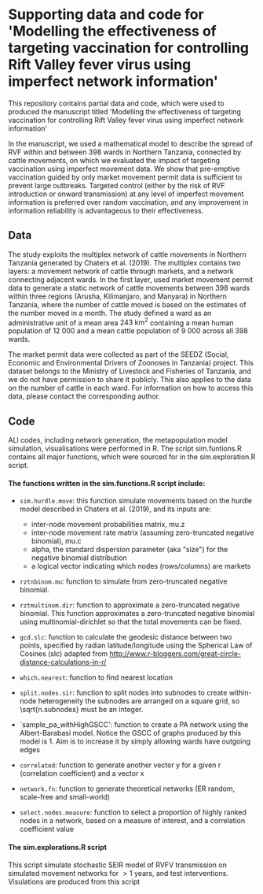 # Supporting data and code for 'Modelling the effectiveness of targeting vaccination for controlling Rift Valley fever virus using imperfect network information'

This repository contains partial data and code, which were used to produced the manuscript titled 'Modelling the effectiveness of targeting vaccination for controlling Rift Valley fever virus using imperfect network information'


In the manuscript, we used a mathematical model to describe the spread of RVF within and between 398 wards in Northern Tanzania, connected by cattle movements, on which we evaluated the impact of targeting vaccination using imperfect movement data. We show that pre-emptive vaccination guided by only market movement permit data is sufficient to prevent large outbreaks. Targeted control (either by the risk of RVF introduction or onward transmission) at any level of imperfect movement information is preferred over random vaccination, and any improvement in information reliability is advantageous to their effectiveness. 

## Data

The study exploits the multiplex network of cattle movements in Northern Tanzania generated by Chaters et al. (2019). The multiplex contains two layers: a movement network of cattle through markets, and a network connecting adjacent wards. In the first layer, used market movement permit data to generate a static network of cattle movements between 398 wards within three regions (Arusha, Kilimanjaro, and Manyara) in Northern Tanzania, where the number of cattle moved is based on the estimates of the number moved in a month. The study defined a ward as an administrative unit of a mean area $243 \ \text{km}^2$ containing a mean human population of $12\ 000$ and a mean cattle population of $9\ 000$ across all $398$ wards. 

The market permit data were collected as part of the SEEDZ (Social, Economic and Environmental Drivers of Zoonoses in Tanzania) project. This dataset belongs to the Ministry of Livestock and Fisheries of Tanzania, and we do not have permission to share it publicly. This also applies to the data on the number of cattle in each ward. For information on how to access this data, please contact the corresponding author.

## Code
ALl codes, including network generation, the metapopulation model simulation, visualisations were performed in R. The script sim.funtions.R contains all major functions, which were sourced for in the sim.exploration.R script.

#### The functions written in the sim.functions.R script include:

- `sim.hurdle.move`: this function simulate movements based on the hurdle model described in Chaters et al. (2019), and its inputs are:
  - inter-node movement probabilities matrix, mu.z
  - inter-node movement rate matrix (assuming zero-truncated negative binomial), mu.c
  - alpha, the standard dispersion parameter (aka "size") for the negative binomial distribution
  - a logical vector indicating which nodes (rows/columns) are markets 

- `rztnbinom.mu`: function to simulate from zero-truncated negative binomial.

- `rztmultinom.dir`: function to approximate a zero-truncated negative binomial. This function approximates a zero-truncated negative binomial using multinomial-dirichlet so that the total movements can be fixed.

- `gcd.slc`: function to calculate the geodesic distance between two points, specified by radian latitude/longitude using the Spherical Law of Cosines (slc) adapted from http://www.r-bloggers.com/great-circle-distance-calculations-in-r/

- `which.nearest`: function to find nearest location

- `split.nodes.sir`: function to split nodes into subnodes to create within-node heterogeneity the subnodes are arranged on a square grid, so \sqrt{n.subnodes} must be an integer.

- `sample_pa_withHighGSCC': function to create a PA network using the Albert-Barabasi model. Notice the GSCC of graphs produced by this model is 1. Aim is to increase it by simply allowing wards have outgoing edges

- `correlated`: function to generate another vector y for a given r (correlation coefficient) and a vector x 

- `network.fn`: function to generate theoretical networks (ER random, scale-free and small-world)

- `select.nodes.measure`: function to select a proportion of highly ranked nodes in a network, based on a measure of interest, and a correlation coefficient value

#### The sim.explorations.R script 
This script simulate stochastic SEIR model of RVFV transmission on simulated movement networks for $>1$ years, and test interventions. Visulations are produced from this script


 



